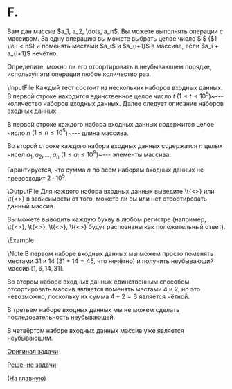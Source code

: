<h1> F. </h1>
Вам дан массив $a_1, a_2, \dots, a_n$. Вы можете выполнять операции с массивом. За одну операцию вы можете выбрать целое число $i$ ($1 \le i < n$) и поменять местами $a_i$ и $a_{i+1}$ в массиве, если $a_i + a_{i+1}$ нечётно.

Определите, можно ли его отсортировать в неубывающем порядке, используя эти операции любое количество раз.

\InputFile
Каждый тест состоит из нескольких наборов входных данных. В первой строке находится единственное целое число $t$ ($1 \le t \le 10^5$)~--- количество наборов входных данных. Далее следует описание наборов входных данных.

В первой строке каждого набора входных данных содержится целое число $n$ ($1 \le n \le 10^5$)~--- длина массива.

Во второй строке каждого набора входных данных содержатся $n$ целых чисел $a_1,a_2, \dots, a_n$ ($1 \le a_i \le 10^9$)~--- элементы массива.

Гарантируется, что сумма $n$ по всем наборам входных данных не превосходит $2 \cdot 10^5$.

\OutputFile
Для каждого набора входных данных выведите \t{<<Yes>>} или \t{<<No>>} в зависимости от того, можете ли вы или нет отсортировать данный массив.

Вы можете выводить каждую букву в любом регистре (например, \t{<<YES>>}, \t{<<Yes>>}, \t{<<yes>>}, \t{<<yEs>>} будут распознаны как положительный ответ).

\Example

\Note
В первом наборе входных данных мы можем просто поменять местами $31$ и $14$ ($31 + 14 = 45$, что нечётно) и получить неубывающий массив $[1,6,14,31]$.

Во втором наборе входных данных единственным способом отсортировать массив является поменять местами $4$ и $2$, но это невозможно, поскольку их сумма $4 + 2 = 6$ является чётной.

В третьем наборе входных данных мы не можем сделать последовательность неубывающей.

В четвёртом наборе входных данных массив уже является неубывающим.

[Оригинал задачи](https://codeforces.com/contest/1638/problem/B)

[Решение задачи](Solution_F.md)

([На главную](README.md))